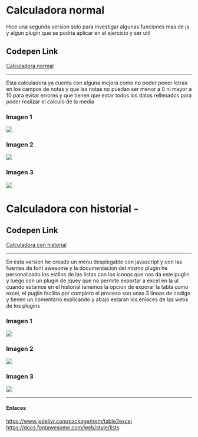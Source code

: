 <h1> Calculadora normal </h1>
<p> Hice una segunda version solo para investigar algunas funciones mas de js y algun plugin que se podria aplicar en el ejercicio y ser util</p>
<h2>Codepen Link</h2>
<a href="https://codepen.io/adrian1019/pen/rNgLPxd">Calculadora normal</a>
<hr>
<p>Esta calculadora ya cuenta con alguna mejora como no poder poner letras en los campos de notas y que las notas no puedan ser menor a 0 ni mayor a 10 para evitar errores y que tienen que estar todos los datos rellenados para poder realizar el calculo de la media</p>
<h3>Imagen 1</h3>
<img src="https://github.com/Adrian-Rodriguez-Reyes/CalculadoraAlumnos/assets/170672146/a48a3bd1-998f-4fd0-aa3b-41b054ebeef9">
<h3>Imagen 2</h3>
<img src="https://github.com/Adrian-Rodriguez-Reyes/CalculadoraAlumnos/assets/170672146/26f64599-9756-46f1-b7d4-efa1fa852662">
<h3>Imagen 3</h3>
<img src="https://github.com/Adrian-Rodriguez-Reyes/CalculadoraAlumnos/assets/170672146/80b96fc9-9512-47de-b8f9-1061e16662c0">


<h1> Calculadora con historial - </h1>
<h2>Codepen Link</h2>
<a href="https://codepen.io/adrian1019/pen/MWdeLwO">Calculadora con historial</a>
<hr>
<p>En esta version he creado un menu desplegable con javascript y con las fuentes de font awesome y la documentacion del mismo plugin he personalizado los estilos de las listas con los iconos que nos da este puglin y luego con un plugin de jquey que no permite exportar a excel en la ul cuando estamos en el historial tenemos la opcion de exporar la tabla como excel, el puglin facilita por completo el proceso son unas 3 lineas de codigo y tienen un comentario explicando y abajo estaran los enlaces de las webs de los plugins</p>
<h3>Imagen 1</h3>
<img src="https://github.com/Adrian-Rodriguez-Reyes/CalculadoraAlumnos/assets/170672146/ad0910a4-c477-4fe9-a628-2958d83c9ef5">
<h3>Imagen 2</h3>
<img src="https://github.com/Adrian-Rodriguez-Reyes/CalculadoraAlumnos/assets/170672146/293ce61e-a4b8-4b56-ab78-8b1b6215f2b8">
<h3>Imagen 3</h3>
<img src="https://github.com/Adrian-Rodriguez-Reyes/CalculadoraAlumnos/assets/170672146/63599133-723b-4206-8353-557250eed303">

<hr/>
<h4>Enlaces</h4>
<a href="https://www.jsdelivr.com/package/npm/table2excel">https://www.jsdelivr.com/package/npm/table2excel</a>
<br/>
<a href="https://docs.fontawesome.com/web/style/lists">https://docs.fontawesome.com/web/style/lists</a>
